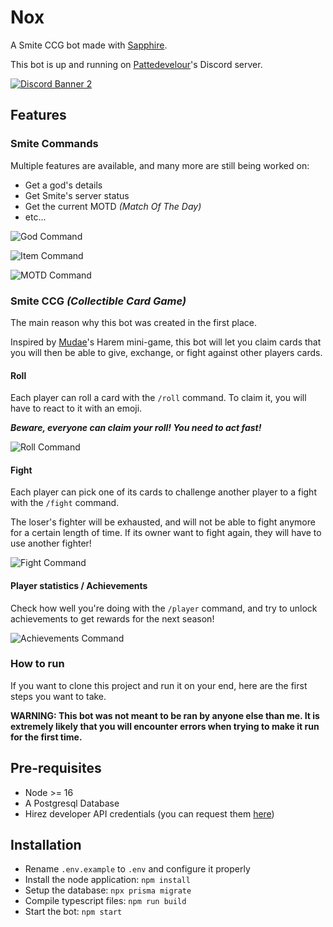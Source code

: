 # Nox

A Smite CCG bot made with [Sapphire](https://github.com/sapphiredev/framework).

This bot is up and running on [Pattedevelour](https://www.twitch.tv/pattedevelours)'s Discord server.

[![Discord Banner 2](https://discordapp.com/api/guilds/451391692176752650/widget.png?style=banner2)](https://discord.gg/UE5PueNHsK)

## Features

### Smite Commands

Multiple features are available, and many more are still being worked on:

* Get a god's details
* Get Smite's server status
* Get the current MOTD _(Match Of The Day)_
* etc...

![God Command](https://github.com/Tokipudi/Nox/blob/main/src/media/readme/god.gif)

![Item Command](https://github.com/Tokipudi/Nox/blob/main/src/media/readme/item.gif)

![MOTD Command](https://github.com/Tokipudi/Nox/blob/main/src/media/readme/motd.gif)

### Smite CCG _(Collectible Card Game)_

The main reason why this bot was created in the first place.

Inspired by [Mudae](https://mudae.fandom.com/wiki/Mudae_Wiki)'s Harem mini-game, this bot will let you claim cards that you will then be able to give, exchange, or fight against other players cards.

#### Roll

Each player can roll a card with the `/roll` command. To claim it, you will have to react to it with an emoji.

_**Beware, everyone can claim your roll! You need to act fast!**_

![Roll Command](https://github.com/Tokipudi/Nox/blob/main/src/media/readme/roll.gif)

#### Fight

Each player can pick one of its cards to challenge another player to a fight with the `/fight` command.

The loser's fighter will be exhausted, and will not be able to fight anymore for a certain length of time. If its owner want to fight again, they will have to use another fighter!

![Fight Command](https://github.com/Tokipudi/Nox/blob/main/src/media/readme/fight.gif)

#### Player statistics / Achievements

Check how well you're doing with the `/player` command, and try to unlock achievements to get rewards for the next season!

![Achievements Command](https://github.com/Tokipudi/Nox/blob/main/src/media/readme/achievements.gif)

### How to run

If you want to clone this project and run it on your end, here are the first steps you want to take.

**WARNING: This bot was not meant to be ran by anyone else than me. It is extremely likely that you will encounter errors when trying to make it run for the first time.**

## Pre-requisites

* Node >= 16
* A Postgresql Database
* Hirez developer API credentials (you can request them [here](https://fs12.formsite.com/HiRez/form48/secure_index.html))

## Installation

* Rename `.env.example` to `.env` and configure it properly
* Install the node application: `npm install`
* Setup the database: `npx prisma migrate`
* Compile typescript files: `npm run build`
* Start the bot: `npm start`
